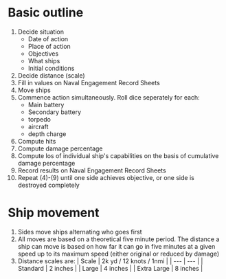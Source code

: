 # Basic outline
1. Decide situation
   - Date of action
   - Place of action
   - Objectives
   - What ships
   - Initial conditions
2. Decide distance (scale)
3. Fill in values on Naval Engagement Record Sheets
4. Move ships
5. Commence action simultaneously. Roll dice seperately for each:
   - Main battery
   - Secondary battery
   - torpedo
   - aircraft
   - depth charge
6. Compute hits
7. Compute damage percentage
8. Compute los of individual ship's capabilities on the basis of cumulative  damage percentage
9. Record results on Naval Engagement Record Sheets
10. Repeat (4)-(9) until one side achieves objective, or one side is destroyed completely

# Ship movement
1. Sides move ships alternating who goes first
2. All moves are based on a theoretical five minute period. The distance a ship can move is based on how far it can go in five minutes at a given speed up to its maximum speed (either  original or reduced by damage)
3. Distance scales are:
    | Scale | 2k yd / 12 knots / 1nmi |
    | --- | --- |
    | Standard | 2 inches | 
    | Large | 4 inches | 
    | Extra Large | 8 inches | 
